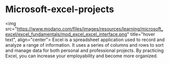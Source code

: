 # Microsoft-excel-projects
  <img src="https://www.modano.com/files/images/resources/learning/microsoft_excel/excel_fundamentals/mod_excel_excel_interface.png"  title="hover text", align="center">
Excel is a spreadsheet application used to record and analyze a range of information. It uses a series of columns and rows to sort and manage data for both personal and professional projects. By practicing Excel, you can increase your employability and become more organized.


